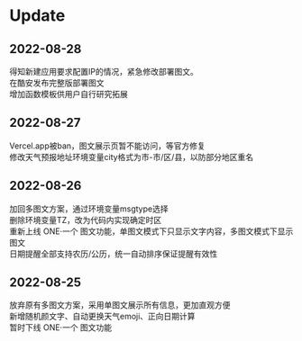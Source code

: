 # Update

## 2022-08-28  

得知新建应用要求配置IP的情况，紧急修改部署图文。  
在酷安发布完整版部署图文  
增加函数模板供用户自行研究拓展

## 2022-08-27  

Vercel.app被ban，图文展示页暂不能访问，等官方修复  
修改天气预报地址环境变量city格式为市-市/区/县，以防部分地区重名

## 2022-08-26   
加回多图文方案，通过环境变量msgtype选择  
删除环境变量TZ，改为代码内实现确定时区  
重新上线 ONE·一个 图文功能，单图文模式下只显示文字内容，多图文模式下显示图文  
日期提醒全部支持农历/公历，统一自动排序保证提醒有效性

## 2022-08-25    
放弃原有多图文方案，采用单图文展示所有信息，更加直观方便   
新增随机颜文字、自动更换天气emoji、正向日期计算   
暂时下线 ONE·一个 图文功能   